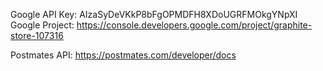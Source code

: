 Google API Key: AIzaSyDeVKkP8bFgOPMDFH8XDoUGRFMOkgYNpXI
Google Project: https://console.developers.google.com/project/graphite-store-107316

Postmates API: https://postmates.com/developer/docs